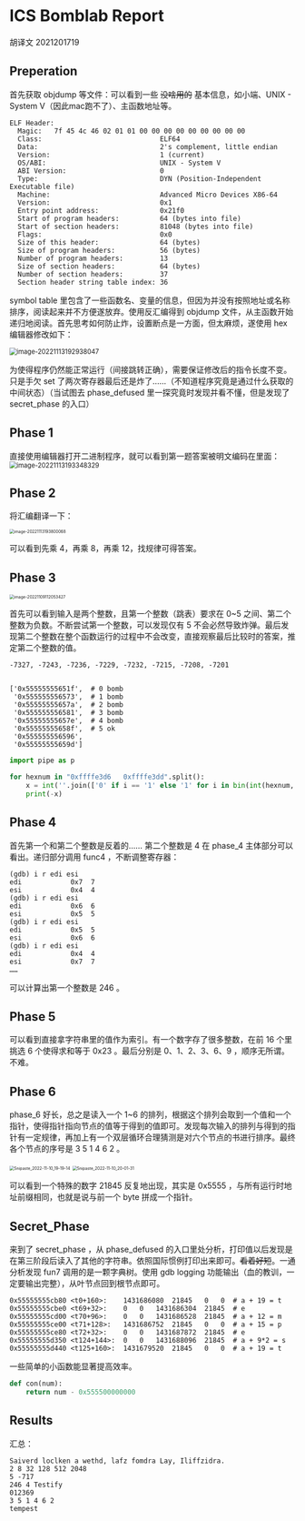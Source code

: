 # ICS Bomblab Report

胡译文 2021201719

## Preperation

首先获取 objdump 等文件：可以看到一些 ~~没啥用的~~ 基本信息，如小端、UNIX - System V（因此mac跑不了）、主函数地址等。

```
ELF Header:
  Magic:   7f 45 4c 46 02 01 01 00 00 00 00 00 00 00 00 00
  Class:                             ELF64
  Data:                              2's complement, little endian
  Version:                           1 (current)
  OS/ABI:                            UNIX - System V
  ABI Version:                       0
  Type:                              DYN (Position-Independent Executable file)
  Machine:                           Advanced Micro Devices X86-64
  Version:                           0x1
  Entry point address:               0x21f0
  Start of program headers:          64 (bytes into file)
  Start of section headers:          81048 (bytes into file)
  Flags:                             0x0
  Size of this header:               64 (bytes)
  Size of program headers:           56 (bytes)
  Number of program headers:         13
  Size of section headers:           64 (bytes)
  Number of section headers:         37
  Section header string table index: 36
```

symbol table 里包含了一些函数名、变量的信息，但因为并没有按照地址或名称排序，阅读起来并不方便遂放弃。使用反汇编得到 objdump 文件，从主函数开始递归地阅读。首先思考如何防止炸，设置断点是一方面，但太麻烦，遂使用 hex 编辑器修改如下：

<img src="/Users/huyiwen/Library/Application Support/typora-user-images/image-20221113192938047.png" alt="image-20221113192938047" style="zoom:80%;" />

为使得程序仍然能正常运行（间接跳转正确），需要保证修改后的指令长度不变。只是手欠 set 了两次寄存器最后还是炸了……（不知道程序究竟是通过什么获取的中间状态）（当试图去 phase_defused 里一探究竟时发现并看不懂，但是发现了 secret_phase 的入口）

## Phase 1

直接使用编辑器打开二进制程序，就可以看到第一题答案被明文编码在里面：<img src="/Users/huyiwen/Library/Application Support/typora-user-images/image-20221113193348329.png" alt="image-20221113193348329" style="zoom:80%;" />

## Phase 2

将汇编翻译一下：

<img src="/Users/huyiwen/Library/Application Support/typora-user-images/image-20221113193800068.png" alt="image-20221113193800068" style="zoom:50%;" />

可以看到先乘 4，再乘 8，再乘 12，找规律可得答案。

## Phase 3

<img src="/Users/huyiwen/Library/Application Support/typora-user-images/image-20221109112053427.png" alt="image-20221109112053427" style="zoom:50%;" />

首先可以看到输入是两个整数，且第一个整数（跳表）要求在 0~5 之间、第二个整数为负数。不断尝试第一个整数，可以发现仅有 5 不会必然导致炸弹。最后发现第二个整数在整个函数运行的过程中不会改变，直接观察最后比较时的答案，推定第二个整数的值。

```
-7327, -7243, -7236, -7229, -7232, -7215, -7208, -7201


['0x55555555651f',  # 0 bomb
 '0x555555556573',  # 1 bomb
 '0x55555555657a',  # 2 bomb
 '0x555555556581',  # 3 bomb
 '0x55555555657e',  # 4 bomb
 '0x55555555658f',  # 5 ok
 '0x555555556596',
 '0x55555555659d']
```

```python
import pipe as p

for hexnum in "0xffffe3d6	0xffffe3dd".split():
    x = int(''.join(['0' if i == '1' else '1' for i in bin(int(hexnum, 16))[2:]] | p.skip_while(lambda x: x == '0')), 2)
    print(-x)
```



## Phase 4

首先第一个和第二个整数是反着的…… 第二个整数是 4 在 phase_4 主体部分可以看出。递归部分调用 func4 ，不断调整寄存器：

```
(gdb) i	r edi esi
edi            0x7	7
esi            0x4	4
(gdb) i	r edi esi
edi            0x6	6
esi            0x5	5
(gdb) i	r edi esi
edi            0x5	5
esi            0x6	6
(gdb) i	r edi esi
edi            0x4	4
esi            0x7	7
……
```

可以计算出第一个整数是 246 。

## Phase 5

可以看到直接拿字符串里的值作为索引。有一个数字存了很多整数，在前 16 个里挑选 6 个使得求和等于 0x23 。最后分别是 0、1、2、3、6、9 ，顺序无所谓。不难。

## Phase 6



phase_6 好长，总之是读入一个 1~6 的排列，根据这个排列会取到一个值和一个指针，使得指针指向节点的值等于得到的值即可。发现每次输入的排列与得到的指针有一定规律，再加上有一个双层循环合理猜测是对六个节点的书进行排序。最终各个节点的序号是 3 5 1 4 6 2 。

<img src="/Users/huyiwen/Pictures/Snipaste_2022-11-10_19-19-14.png" alt="Snipaste_2022-11-10_19-19-14" style="zoom: 50%;" />

<img src="/Users/huyiwen/Pictures/Snipaste_2022-11-10_20-01-31.png" alt="Snipaste_2022-11-10_20-01-31" style="zoom:50%;" />

可以看到一个特殊的数字 21845 反复地出现，其实是 0x5555 ，与所有运行时地址前缀相同，也就是说与前一个 byte 拼成一个指针。

## Secret_Phase

来到了 secret_phase ，从 phase_defused 的入口里处分析，打印值以后发现是在第三阶段后读入了其他的字符串。依照国际惯例打印出来即可。~~看着好短~~。一通分析发现 fun7 调用的是一颗字典树。使用 gdb logging 功能输出（血的教训，一定要输出完整），从叶节点回到根节点即可。

```
0x55555555cb80 <t0+160>:	1431686080	21845	0	0  # a + 19 = t
0x55555555cbe0 <t69+32>:	0	0	1431686304	21845  # e
0x55555555cd00 <t70+96>:	0	0	1431686528	21845  # a + 12 = m
0x55555555ce00 <t71+128>:	1431686752	21845	0	0  # a + 15 = p
0x55555555ce80 <t72+32>:	0	0	1431687872	21845  # e
0x55555555d350 <t124+144>:	0	0	1431688096	21845  # a + 9*2 = s
0x55555555d440 <t125+160>:	1431679520	21845	0	0  # a + 19 = t
```

一些简单的小函数能显著提高效率。

```python
def con(num):
	return num - 0x555500000000
```



## Results

汇总：

```
Saiverd loclken a wethd, lafz fomdra Lay, Iliffzidra.
2 8 32 128 512 2048
5 -717
246 4 Testify
012369
3 5 1 4 6 2
tempest
```

